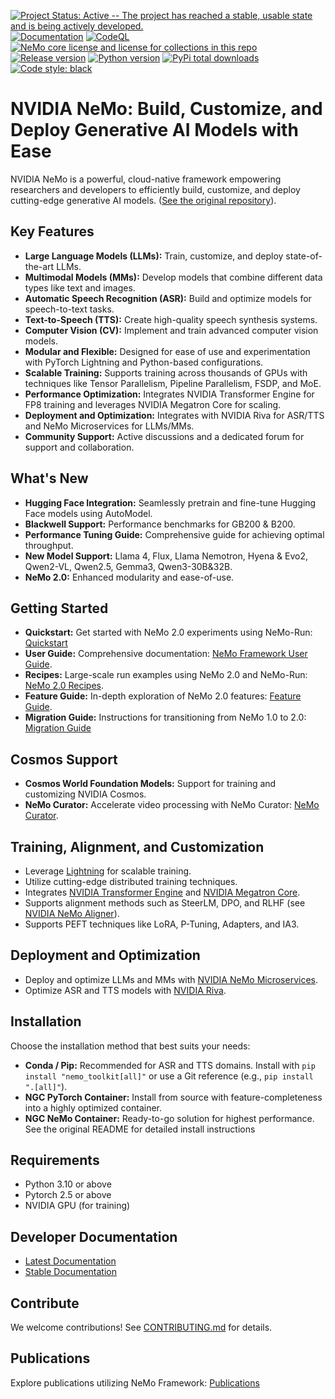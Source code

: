 [![Project Status: Active -- The project has reached a stable, usable state and is being actively developed.](http://www.repostatus.org/badges/latest/active.svg)](http://www.repostatus.org/#active)
[![Documentation](https://readthedocs.com/projects/nvidia-nemo/badge/?version=main)](https://docs.nvidia.com/deeplearning/nemo/user-guide/docs/en/main/)
[![CodeQL](https://github.com/nvidia/nemo/actions/workflows/codeql.yml/badge.svg?branch=main&event=push)](https://github.com/nvidia/nemo/actions/workflows/codeql.yml)
[![NeMo core license and license for collections in this repo](https://img.shields.io/badge/License-Apache%202.0-brightgreen.svg)](https://github.com/NVIDIA/NeMo/blob/master/LICENSE)
[![Release version](https://badge.fury.io/py/nemo-toolkit.svg)](https://badge.fury.io/py/nemo-toolkit)
[![Python version](https://img.shields.io/pypi/pyversions/nemo-toolkit.svg)](https://badge.fury.io/py/nemo-toolkit)
[![PyPi total downloads](https://static.pepy.tech/personalized-badge/nemo-toolkit?period=total&units=international_system&left_color=grey&right_color=brightgreen&left_text=downloads)](https://pepy.tech/project/nemo-toolkit)
[![Code style: black](https://img.shields.io/badge/code%20style-black-000000.svg)](https://github.com/psf/black)

# NVIDIA NeMo: Build, Customize, and Deploy Generative AI Models with Ease

NVIDIA NeMo is a powerful, cloud-native framework empowering researchers and developers to efficiently build, customize, and deploy cutting-edge generative AI models. ([See the original repository](https://github.com/NVIDIA/NeMo)).

## Key Features

*   **Large Language Models (LLMs):** Train, customize, and deploy state-of-the-art LLMs.
*   **Multimodal Models (MMs):** Develop models that combine different data types like text and images.
*   **Automatic Speech Recognition (ASR):** Build and optimize models for speech-to-text tasks.
*   **Text-to-Speech (TTS):** Create high-quality speech synthesis systems.
*   **Computer Vision (CV):** Implement and train advanced computer vision models.
*   **Modular and Flexible:** Designed for ease of use and experimentation with PyTorch Lightning and Python-based configurations.
*   **Scalable Training:** Supports training across thousands of GPUs with techniques like Tensor Parallelism, Pipeline Parallelism, FSDP, and MoE.
*   **Performance Optimization:** Integrates NVIDIA Transformer Engine for FP8 training and leverages NVIDIA Megatron Core for scaling.
*   **Deployment and Optimization:** Integrates with NVIDIA Riva for ASR/TTS and NeMo Microservices for LLMs/MMs.
*   **Community Support:** Active discussions and a dedicated forum for support and collaboration.

## What's New

*   **Hugging Face Integration:** Seamlessly pretrain and fine-tune Hugging Face models using AutoModel.
*   **Blackwell Support:** Performance benchmarks for GB200 & B200.
*   **Performance Tuning Guide:** Comprehensive guide for achieving optimal throughput.
*   **New Model Support:** Llama 4, Flux, Llama Nemotron, Hyena & Evo2, Qwen2-VL, Qwen2.5, Gemma3, Qwen3-30B&32B.
*   **NeMo 2.0:** Enhanced modularity and ease-of-use.

## Getting Started

*   **Quickstart:** Get started with NeMo 2.0 experiments using NeMo-Run: [Quickstart](https://docs.nvidia.com/nemo-framework/user-guide/latest/nemo-2.0/quickstart.html)
*   **User Guide:** Comprehensive documentation: [NeMo Framework User Guide](https://docs.nvidia.com/nemo-framework/user-guide/latest/nemo-2.0/index.html).
*   **Recipes:** Large-scale run examples using NeMo 2.0 and NeMo-Run: [NeMo 2.0 Recipes](https://github.com/NVIDIA/NeMo/blob/main/nemo/collections/llm/recipes).
*   **Feature Guide:** In-depth exploration of NeMo 2.0 features: [Feature Guide](https://docs.nvidia.com/nemo-framework/user-guide/latest/nemo-2.0/features/index.html#feature-guide).
*   **Migration Guide:** Instructions for transitioning from NeMo 1.0 to 2.0: [Migration Guide](https://docs.nvidia.com/nemo-framework/user-guide/latest/nemo-2.0/migration/index.html#migration-guide)

## Cosmos Support

*   **Cosmos World Foundation Models:** Support for training and customizing NVIDIA Cosmos.
*   **NeMo Curator:** Accelerate video processing with NeMo Curator: [NeMo Curator](https://developer.nvidia.com/nemo-curator).

## Training, Alignment, and Customization

*   Leverage [Lightning](https://github.com/Lightning-AI/lightning) for scalable training.
*   Utilize cutting-edge distributed training techniques.
*   Integrates [NVIDIA Transformer Engine](https://github.com/NVIDIA/TransformerEngine) and [NVIDIA Megatron Core](https://github.com/NVIDIA/Megatron-LM/tree/main/megatron/core).
*   Supports alignment methods such as SteerLM, DPO, and RLHF (see [NVIDIA NeMo Aligner](https://github.com/NVIDIA/NeMo-Aligner)).
*   Supports PEFT techniques like LoRA, P-Tuning, Adapters, and IA3.

## Deployment and Optimization

*   Deploy and optimize LLMs and MMs with [NVIDIA NeMo Microservices](https://developer.nvidia.com/nemo-microservices-early-access).
*   Optimize ASR and TTS models with [NVIDIA Riva](https://developer.nvidia.com/riva).

## Installation

Choose the installation method that best suits your needs:

*   **Conda / Pip:** Recommended for ASR and TTS domains. Install with `pip install "nemo_toolkit[all]"` or use a Git reference (e.g., `pip install ".[all]"`).
*   **NGC PyTorch Container:** Install from source with feature-completeness into a highly optimized container.
*   **NGC NeMo Container:** Ready-to-go solution for highest performance.
  See the original README for detailed install instructions

## Requirements

*   Python 3.10 or above
*   Pytorch 2.5 or above
*   NVIDIA GPU (for training)

## Developer Documentation

*   [Latest Documentation](https://docs.nvidia.com/deeplearning/nemo/user-guide/docs/en/main/)
*   [Stable Documentation](https://docs.nvidia.com/deeplearning/nemo/user-guide/docs/en/stable/)

## Contribute

We welcome contributions!  See [CONTRIBUTING.md](https://github.com/NVIDIA/NeMo/blob/stable/CONTRIBUTING.md) for details.

## Publications

Explore publications utilizing NeMo Framework: [Publications](https://nvidia.github.io/NeMo/publications/)